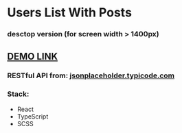 # Users List With Posts
### desctop version (for screen width > 1400px)

## [DEMO LINK](https://dmytrosmnnk.github.io/users-list-with-posts/)

### RESTful API from: [jsonplaceholder.typicode.com](https://jsonplaceholder.typicode.com/)

### Stack:
- React
- TypeScript
- SCSS